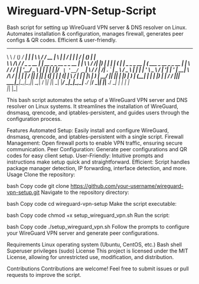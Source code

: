 # Wireguard-VPN-Setup-Script
 Bash script for setting up WireGuard VPN server &amp; DNS resolver on Linux. Automates installation &amp; configuration, manages firewall, generates peer configs &amp; QR codes. Efficient &amp; user-friendly.

 __          ___           _____                     _  __      _______  _   _    _____      _                  _____           _       _   
 \ \        / (_)         / ____|                   | | \ \    / /  __ \| \ | |  / ____|    | |                / ____|         (_)     | |  
  \ \  /\  / / _ _ __ ___| |  __ _   _  __ _ _ __ __| |  \ \  / /| |__) |  \| | | (___   ___| |_ _   _ _ __   | (___   ___ _ __ _ _ __ | |_ 
   \ \/  \/ / | | '__/ _ \ | |_ | | | |/ _` | '__/ _` |   \ \/ / |  ___/| . ` |  \___ \ / _ \ __| | | | '_ \   \___ \ / __| '__| | '_ \| __|
    \  /\  /  | | | |  __/ |__| | |_| | (_| | | | (_| |    \  /  | |    | |\  |  ____) |  __/ |_| |_| | |_) |  ____) | (__| |  | | |_) | |_ 
     \/  \/   |_|_|  \___|\_____|\__,_|\__,_|_|  \__,_|     \/   |_|    |_| \_| |_____/ \___|\__|\__,_| .__/  |_____/ \___|_|  |_| .__/ \__|
                                                                                                      | |                        | |        
                                                                                                      |_|                        |_|       

This bash script automates the setup of a WireGuard VPN server and DNS resolver on Linux systems. It streamlines the installation of WireGuard, dnsmasq, qrencode, and iptables-persistent, and guides users through the configuration process.

Features
Automated Setup: Easily install and configure WireGuard, dnsmasq, qrencode, and iptables-persistent with a single script.
Firewall Management: Open firewall ports to enable VPN traffic, ensuring secure communication.
Peer Configuration: Generate peer configurations and QR codes for easy client setup.
User-Friendly: Intuitive prompts and instructions make setup quick and straightforward.
Efficient: Script handles package manager detection, IP forwarding, interface detection, and more.
Usage
Clone the repository:

bash
Copy code
git clone https://github.com/your-username/wireguard-vpn-setup.git
Navigate to the repository directory:

bash
Copy code
cd wireguard-vpn-setup
Make the script executable:

bash
Copy code
chmod +x setup_wireguard_vpn.sh
Run the script:

bash
Copy code
./setup_wireguard_vpn.sh
Follow the prompts to configure your WireGuard VPN server and generate peer configurations.

Requirements
Linux operating system (Ubuntu, CentOS, etc.)
Bash shell
Superuser privileges (sudo)
License
This project is licensed under the MIT License, allowing for unrestricted use, modification, and distribution.

Contributions
Contributions are welcome! Feel free to submit issues or pull requests to improve the script.
